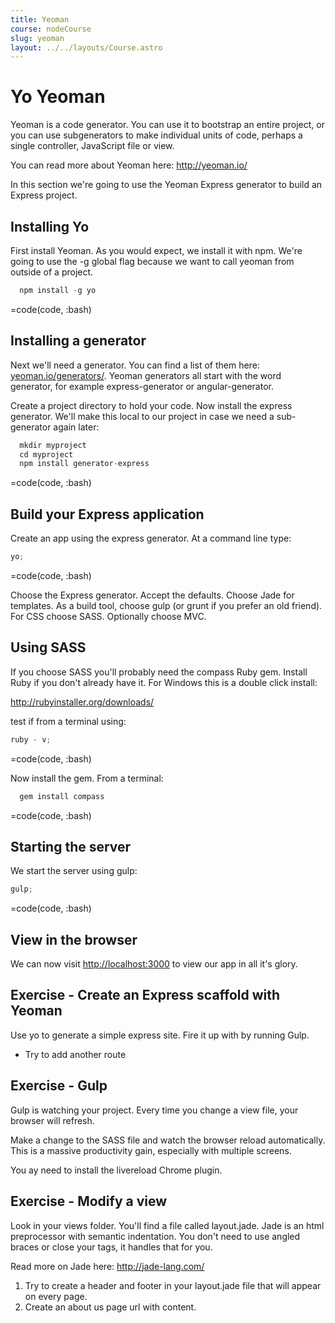 ```yaml
---
title: Yeoman
course: nodeCourse
slug: yeoman
layout: ../../layouts/Course.astro
---
```


# Yo Yeoman

Yeoman is a code generator. You can use it to bootstrap an entire project, or you can use subgenerators to make individual units of code, perhaps a single controller, JavaScript file or view.

You can read more about Yeoman here: <http://yeoman.io/>

In this section we're going to use the Yeoman Express generator to build an Express project.

## Installing Yo

First install Yeoman. As you would expect, we install it with npm. We're going to use the -g global flag because we want to call yeoman from outside of a project.

```js
  npm install -g yo
```

=code(code, :bash)

## Installing a generator

Next we'll need a generator. You can find a list of them here: [yeoman.io/generators/](http://yeoman.io/generators/). Yeoman generators all start with the word generator, for example express-generator or angular-generator.

Create a project directory to hold your code. Now install the express generator. We'll make this local to our project in case we need a sub-generator again later:

```js
  mkdir myproject
  cd myproject
  npm install generator-express
```

=code(code, :bash)

## Build your Express application

Create an app using the express generator. At a command line type:

```js
yo;
```

=code(code, :bash)

Choose the Express generator. Accept the defaults. Choose Jade for templates. As a build tool, choose gulp (or grunt if you prefer an old friend). For CSS choose SASS. Optionally choose MVC.

## Using SASS

If you choose SASS you'll probably need the compass Ruby gem. Install Ruby if you don't already have it. For Windows this is a double click install:

<http://rubyinstaller.org/downloads/>

test if from a terminal using:

```js
ruby - v;
```

=code(code, :bash)

Now install the gem. From a terminal:

```js
  gem install compass
```

=code(code, :bash)

## Starting the server

We start the server using gulp:

```js
gulp;
```

=code(code, :bash)

## View in the browser

We can now visit <http://localhost:3000> to view our app in all it's glory.

## Exercise - Create an Express scaffold with Yeoman

Use yo to generate a simple express site. Fire it up with by running Gulp.

- Try to add another route

## Exercise - Gulp

Gulp is watching your project. Every time you change a view file, your browser will refresh.

Make a change to the SASS file and watch the browser reload automatically. This is a massive productivity gain, especially with multiple screens.

You ay need to install the livereload Chrome plugin.

## Exercise - Modify a view

Look in your views folder. You'll find a file called layout.jade. Jade is an html preprocessor with semantic indentation. You don't need to use angled braces or close your tags, it handles that for you.

Read more on Jade here: <http://jade-lang.com/>

1. Try to create a header and footer in your layout.jade file that will appear on every page.
2. Create an about us page url with content.
